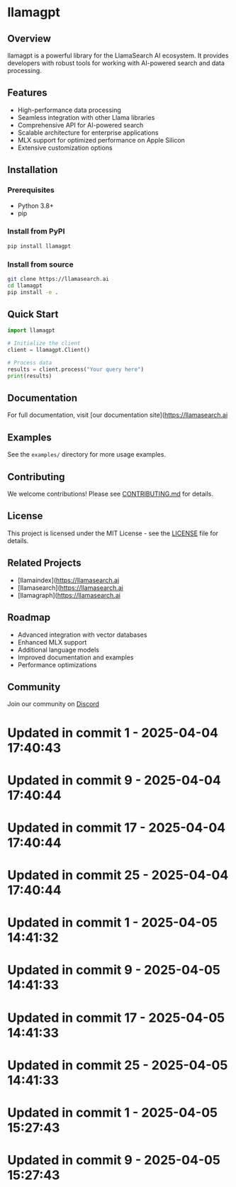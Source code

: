 # llamagpt

## Overview
llamagpt is a powerful library for the LlamaSearch AI ecosystem. It provides developers with robust tools for working with AI-powered search and data processing.

## Features
- High-performance data processing
- Seamless integration with other Llama libraries
- Comprehensive API for AI-powered search
- Scalable architecture for enterprise applications
- MLX support for optimized performance on Apple Silicon
- Extensive customization options

## Installation

### Prerequisites
- Python 3.8+
- pip

### Install from PyPI
```bash
pip install llamagpt
```

### Install from source
```bash
git clone https://llamasearch.ai
cd llamagpt
pip install -e .
```

## Quick Start
```python
import llamagpt

# Initialize the client
client = llamagpt.Client()

# Process data
results = client.process("Your query here")
print(results)
```

## Documentation
For full documentation, visit [our documentation site](https://llamasearch.ai

## Examples
See the `examples/` directory for more usage examples.

## Contributing
We welcome contributions! Please see [CONTRIBUTING.md](CONTRIBUTING.md) for details.

## License
This project is licensed under the MIT License - see the [LICENSE](LICENSE) file for details.

## Related Projects
- [llamaindex](https://llamasearch.ai
- [llamasearch](https://llamasearch.ai
- [llamagraph](https://llamasearch.ai

## Roadmap
- Advanced integration with vector databases
- Enhanced MLX support
- Additional language models
- Improved documentation and examples
- Performance optimizations

## Community
Join our community on [Discord](https://discord.gg/llamasearch)

# Updated in commit 1 - 2025-04-04 17:40:43

# Updated in commit 9 - 2025-04-04 17:40:44

# Updated in commit 17 - 2025-04-04 17:40:44

# Updated in commit 25 - 2025-04-04 17:40:44

# Updated in commit 1 - 2025-04-05 14:41:32

# Updated in commit 9 - 2025-04-05 14:41:33

# Updated in commit 17 - 2025-04-05 14:41:33

# Updated in commit 25 - 2025-04-05 14:41:33

# Updated in commit 1 - 2025-04-05 15:27:43

# Updated in commit 9 - 2025-04-05 15:27:43
